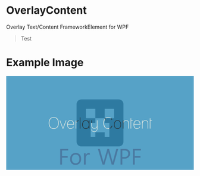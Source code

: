 # OverlayContent
Overlay Text/Content FrameworkElement for WPF<br/>

>Test

# Example Image
![exmaple](./OverlayContentForWPF.PNG)